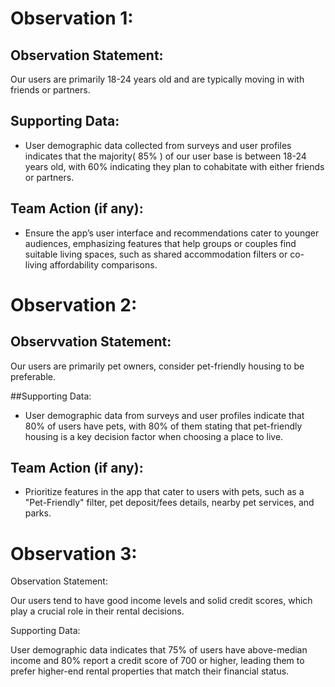 # Observation 1:

## Observation Statement:
Our users are primarily 18-24 years old and are typically moving in with friends or partners.

## Supporting Data:
+ User demographic data collected from surveys and user profiles indicates that the majority( 85% ) of our user base is between 18-24 years old, with 60% indicating they plan to cohabitate with either friends or partners.

## Team Action (if any):
+ Ensure the app’s user interface and recommendations cater to younger audiences, emphasizing features that help groups or couples find suitable living spaces, such as shared accommodation filters or co-living affordability comparisons.

# Observation 2: 

## Observvation Statement:
Our users are primarily pet owners, consider pet-friendly housing to be preferable.

##Supporting Data:
+ User demographic data from surveys and user profiles indicate that 80% of users have pets, with 80% of them stating that pet-friendly housing is a key decision factor when choosing a place to live.

## Team Action (if any):
+ Prioritize features in the app that cater to users with pets, such as a "Pet-Friendly" filter, pet deposit/fees details, nearby pet services, and parks.

# Observation 3: 

Observation Statement:

Our users tend to have good income levels and solid credit scores, which play a crucial role in their rental decisions.

Supporting Data:

User demographic data indicates that 75% of users have above-median income and 80% report a credit score of 700 or higher, leading them to prefer higher-end rental properties that match their financial status.

